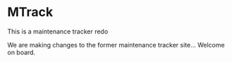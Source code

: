 # MTrack
This is a maintenance tracker redo

We are making changes to the former maintenance tracker site...
Welcome on board.